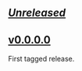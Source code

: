 ## [_Unreleased_](https://github.com/freckle/github-workflow-commands/compare/v0.0.0.0...main)

## [v0.0.0.0](https://github.com/freckle/github-workflow-commands/tree/v0.0.0.0)

First tagged release.
